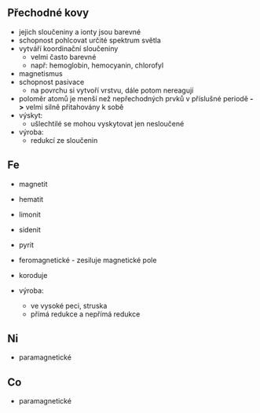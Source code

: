 ## Přechodné kovy
- jejich sloučeniny a ionty jsou barevné
- schopnost pohlcovat určité spektrum světla
- vytváří koordinační sloučeniny
  - velmi často barevné
  - např: hemoglobin, hemocyanin, chlorofyl
- magnetismus
- schopnost pasivace
  - na povrchu si vytvoří vrstvu, dále potom nereagují
- poloměr atomů je menší než nepřechodných prvků v příslušné periodě __->__ velmi silně přitahovány k sobě
- výskyt:
  - ušlechtilé se mohou vyskytovat jen nesloučené
- výroba:
  - redukcí ze sloučenin

## Fe
- magnetit
- hematit
- limonit
- sidenit
- pyrit

- feromagnetické - zesiluje magnetické pole
- koroduje
- výroba:
  - ve vysoké peci, struska
  - přímá redukce a nepřímá redukce

## Ni
- paramagnetické

## Co
- paramagnetické
